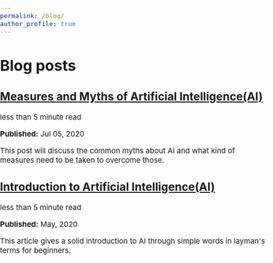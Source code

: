 ```yaml
---
permalink: /blog/
author_profile: true
---
```


<style>
  body {
      font-size: 15px; /* Sets the font size for all text */
      margin: 0; /* Remove default margin */
      padding: 0; /* Remove default padding */
  }

  .list__item {
      padding-right: 0; /* Removes right padding for the container */
  }
</style>

<h1 class="page__title">Blog posts</h1>

<h2 id="2199" class="archive__subtitle"></h2>

<div class="list__item">
<article class="archive__item" itemscope itemtype="http://schema.org/CreativeWork">

  <h2 class="archive__item-title" itemprop="headline">
    <a href="https://medium.com/@samarasimhapeyala/measures-and-myths-of-artificial-intelligence-ai-ff47b093f03" rel="permalink">Measures and Myths of Artificial Intelligence(AI)</a>
  </h2>
  
  <p class="page__meta"><i class="fa fa-clock-o" aria-hidden="true"></i> less than 5 minute read</p>
  
  <p class="page__date"><strong><i class="fa fa-fw fa-calendar" aria-hidden="true"></i> Published:</strong> <time datetime="2199-01-01T00:00:00+00:00">Jul 05, 2020</time></p>
  
  <p class="archive__item-excerpt" itemprop="description">This post will discuss the common myths about AI and what kind of measures need to be taken to overcome those.</p>
  
</article>
</div>

<h2 id="2015" class="archive__subtitle"></h2>

<div class="list__item">
<article class="archive__item" itemscope itemtype="http://schema.org/CreativeWork">

  <h2 class="archive__item-title" itemprop="headline">
    <a href="https://medium.com/@samarasimhapeyala/introduction-to-artificial-intelligence-ai-c3c4acf9f9b3" rel="permalink">Introduction to Artificial Intelligence(AI)</a>
  </h2>
  
  <p class="page__meta"><i class="fa fa-clock-o" aria-hidden="true"></i> less than 5 minute read</p>
  
  <p class="page__date"><strong><i class="fa fa-fw fa-calendar" aria-hidden="true"></i> Published:</strong> <time datetime="2015-08-14T00:00:00+00:00">May, 2020</time></p>
  
  <p class="archive__item-excerpt" itemprop="description">This article gives a solid introduction to AI through simple words in layman's terms for beginners.</p>
  
</article>
</div>

